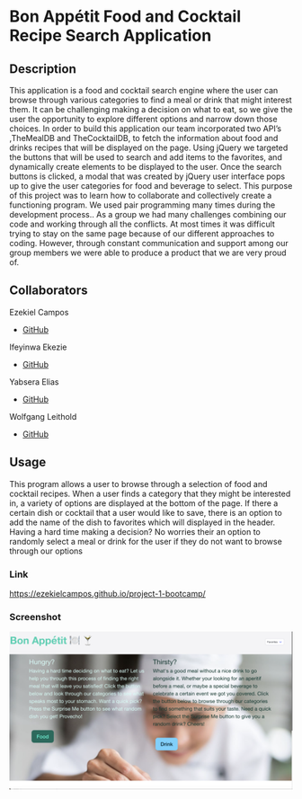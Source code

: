 # Bon Appétit Food and Cocktail Recipe Search Application

## Description
This application is a food and cocktail search engine where the user can browse through various categories to find a meal or drink that might interest them.  It can be challenging making a decision on what to eat, so we give the user the opportunity to explore different options and narrow down those choices.  In order to build this application our team incorporated two API’s ,TheMealDB and TheCocktailDB, to fetch the information about food and drinks recipes that will be displayed on the page. Using jQuery we targeted the buttons that will be used to search and add items to the favorites, and dynamically create elements to be displayed to the user.  Once the search buttons is clicked, a modal that was created by jQuery user interface pops up to give the user categories for food and beverage to select.  This purpose of this project was to learn how to collaborate and collectively create a functioning program.  We used pair programming many times during the development process..   As a group we had many challenges combining our code and working through all the conflicts.  At most times it was difficult trying to stay on the same page because of our different approaches to coding.  However, through constant communication and support among our group members we were able to produce a product that we are very proud of.

## Collaborators
Ezekiel Campos
* [GitHub](https://github.com/EzekielCampos)

Ifeyinwa Ekezie
* [GitHub](https://github.com/Ifylee)


Yabsera Elias
* [GitHub](https://github.com/yabseraelias)

Wolfgang Leithold
* [GitHub](https://github.com/wolfleithold)

## Usage
This program allows a user to browse through a selection of food and cocktail recipes.  When a user finds a category that they might be interested in, a variety of options are displayed at the bottom of the page.  If there a certain dish or cocktail that a user would like to save, there is an option to add the name of the dish to favorites which will displayed in the header.  Having a hard time making a decision?  No worries their an option to randomly select a meal or drink for the user if they do not want to browse through our options

### Link
https://ezekielcampos.github.io/project-1-bootcamp/


### Screenshot
![alt text](./assets/images/main-page-screenshot.png)